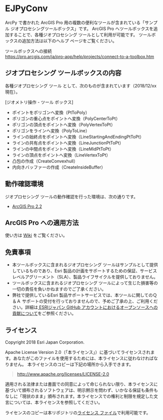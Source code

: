 # EJPyConv

  ArcPy で書かれた ArcGIS Pro 用の複数の便利なツールが含まれている「サンプル ジオプロセシングツールボックス」です。
  ArcGIS Pro へツールボックスを追加することで、各種ジオプロセシング ツールとして利用が可能です。
  ツールボックスの追加方法は以下のヘルプ ページをご覧ください。

ツールボックスへの接続  
https://pro.arcgis.com/ja/pro-app/help/projects/connect-to-a-toolbox.htm

## ジオプロセシング ツールボックスの内容

  各種ジオプロセシング ツール として、次のものが含まれています（2018/12/xx 現在）。
  
  [ジオメトリ操作 - ツール ボックス]
  * ポイントをポリゴンへ変換（PtToPoly）
  * ポリゴンの重心点をポイントへ変換（PolyCenterToPt）
  * ポリゴンの頂点をポイントへ変換（PolyVertexToPt）
  * ポリゴンをラインへ変換（PolyToLine）
  * ラインの始終点をポイントへ変換（LineStartingAndEndingPtToPt）
  * ラインの共有点をポイントへ変換（LineJunctionPtToPt）
  * ラインの中間点をポイントへ変換（LineMidPtToPt）
  * ラインの頂点をポイントへ変換（LineVertexToPt）
  * 凸包の作成（CreateConvexhull）
  * 内向きバッファーの作成（CreateInsideBuffer）

## 動作確認環境

  ジオプロセシング ツールの動作確認を行った環境は、次の通りです。
  * [ArcGIS Pro 2.2](https://www.esrij.com/products/arcgis-desktop/environments/arcgis-pro/)

## ArcGIS Pro への適用方法

使い方は [Wiki](https://github.com/EsriJapan/ejpyconv-py/wiki) をご覧ください。

## 免責事項
  
  * 本ツールボックスに含まれるジオプロセシング ツールはサンプルとして提供しているものであり、Esri 製品の計画をサポートするための保証、サービスレベルアグリーメント（SLA）、製品ライフサイクルを提供しておりません。
  * ツールボックスに含まれるジオプロセシング ツールによって生じた損害等の一切の責任を負いかねますのでご了承ください。
  * 弊社で提供しているEsri 製品サポートサービスでは、本ツールに関してのＱ＆Ａ サポートの受付を行っておりませんので、予めご了承の上、ご利用ください。詳細は[
ESRIジャパン GitHub アカウントにおけるオープンソースへの貢献について](https://github.com/EsriJapan/contributing)をご参照ください。



## ライセンス
Copyright 2018 Esri Japan Corporation.

Apache License Version 2.0（「本ライセンス」）に基づいてライセンスされます。あなたがこのファイルを使用するためには、本ライセンスに従わなければなりません。
本ライセンスのコピーは下記の場所から入手できます。

> http://www.apache.org/licenses/LICENSE-2.0

適用される法律または書面での同意によって命じられない限り、本ライセンスに基づいて頒布されるソフトウェアは、明示黙示を問わず、いかなる保証も条件もなしに「現状のまま」頒布されます。本ライセンスでの権利と制限を規定した文言については、本ライセンスを参照してください。

ライセンスのコピーは本リポジトリの[ライセンス ファイル](./LICENSE)で利用可能です。